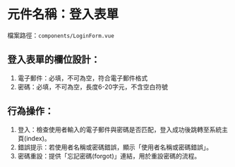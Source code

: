 # 元件名稱：登入表單

檔案路徑：`components/LoginForm.vue`

## 登入表單的欄位設計：

1. 電子郵件：必填，不可為空，符合電子郵件格式
2. 密碼：必填，不可為空，長度6-20字元，不含空白符號

## 行為操作：

1. 登入：檢查使用者輸入的電子郵件與密碼是否匹配，登入成功後跳轉至系統主頁(index)。
2. 錯誤提示：若使用者名稱或密碼錯誤，顯示「使用者名稱或密碼錯誤」。
3. 密碼重設：提供「忘記密碼(forgot)」連結，用於重設密碼的流程。
